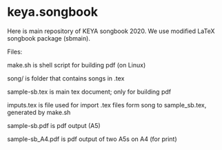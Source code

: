 # keya.songbook
Here is main repository of KEYA songbook 2020. We use modified LaTeX songbook package (sbmain).

Files:

make.sh is shell script for building pdf (on Linux)

song/ is folder that contains songs in .tex

sample-sb.tex is main tex document; only for building pdf

imputs.tex is file used for import .tex files form song to sample_sb.tex, generated by make.sh

sample-sb.pdf is pdf output (A5)

sample-sb_A4.pdf is pdf output of two A5s on A4 (for print)
